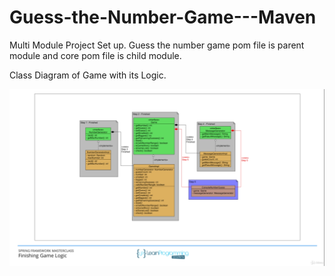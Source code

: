 # Guess-the-Number-Game---Maven

Multi Module Project Set up.
Guess the number game pom file is parent module and core pom file is child module.

Class Diagram of Game with its Logic.

![Class Diagram](https://github.com/bhuveshaggarwal/Guess-the-Number-Game---Maven/blob/master/Class%20Diagram.png)

